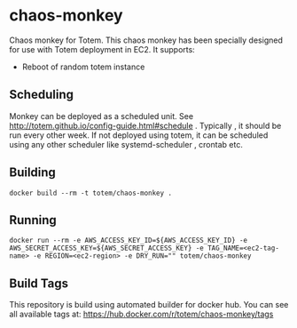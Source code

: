 # chaos-monkey
Chaos monkey for Totem. This chaos monkey has been specially designed for use with Totem deployment in EC2. It supports:
- Reboot of random totem instance

## Scheduling
Monkey can be deployed as a scheduled unit. See http://totem.github.io/config-guide.html#schedule . 
Typically , it should be run every other week. If not deployed using totem, it can be scheduled using any other scheduler like systemd-scheduler , crontab etc.

## Building
```
docker build --rm -t totem/chaos-monkey . 
```

## Running
```
docker run --rm -e AWS_ACCESS_KEY_ID=${AWS_ACCESS_KEY_ID} -e AWS_SECRET_ACCESS_KEY=${AWS_SECRET_ACCESS_KEY} -e TAG_NAME=<ec2-tag-name> -e REGION=<ec2-region> -e DRY_RUN="" totem/chaos-monkey
```

## Build Tags
This repository is build using automated builder for docker hub.  You can see all available tags at:
https://hub.docker.com/r/totem/chaos-monkey/tags


